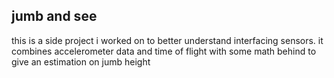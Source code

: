 ## jumb and see
this is a side project i worked on to better understand interfacing sensors. it combines accelerometer data and time of flight with some math behind to give an estimation on jumb height
